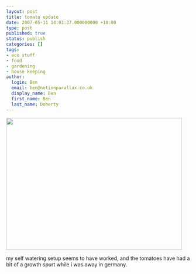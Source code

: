 ```yaml
---
layout: post
title: tomato update
date: 2007-05-11 14:03:37.000000000 +10:00
type: post
published: true
status: publish
categories: []
tags:
- eco stuff
- food
- gardening
- house keeping
author:
  login: Ben
  email: ben@notionparallax.co.uk
  display_name: Ben
  first_name: Ben
  last_name: Doherty
---
```

<p><img src="{{ site.baseurl }}/assets/Picture%2033sm.jpg" height="360" width="480" /></p>
<p>my self watering setup seems to have worked, and the tomatoes have had a bit of a growth spurt while i was away in germany.</p>

